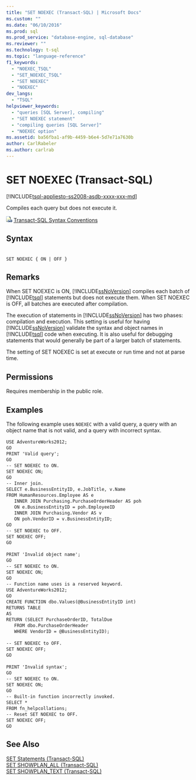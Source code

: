```yaml
---
title: "SET NOEXEC (Transact-SQL) | Microsoft Docs"
ms.custom: ""
ms.date: "06/10/2016"
ms.prod: sql
ms.prod_service: "database-engine, sql-database"
ms.reviewer: ""
ms.technology: t-sql
ms.topic: "language-reference"
f1_keywords: 
  - "NOEXEC_TSQL"
  - "SET_NOEXEC_TSQL"
  - "SET NOEXEC"
  - "NOEXEC"
dev_langs: 
  - "TSQL"
helpviewer_keywords: 
  - "queries [SQL Server], compiling"
  - "SET NOEXEC statement"
  - "compiling queries [SQL Server]"
  - "NOEXEC option"
ms.assetid: ba56fba1-af9b-4459-b6e4-5d7e71a7630b
author: CarlRabeler
ms.author: carlrab
---
```

# SET NOEXEC (Transact-SQL)
[!INCLUDE[tsql-appliesto-ss2008-asdb-xxxx-xxx-md](../../includes/tsql-appliesto-ss2008-asdb-xxxx-xxx-md.md)]

  Compiles each query but does not execute it.  
  
 ![Topic link icon](../../database-engine/configure-windows/media/topic-link.gif "Topic link icon") [Transact-SQL Syntax Conventions](../../t-sql/language-elements/transact-sql-syntax-conventions-transact-sql.md)  
  
## Syntax  
  
```  
  
SET NOEXEC { ON | OFF }  
```  
  
## Remarks  
 When SET NOEXEC is ON, [!INCLUDE[ssNoVersion](../../includes/ssnoversion-md.md)] compiles each batch of [!INCLUDE[tsql](../../includes/tsql-md.md)] statements but does not execute them. When SET NOEXEC is OFF, all batches are executed after compilation.  
  
 The execution of statements in [!INCLUDE[ssNoVersion](../../includes/ssnoversion-md.md)] has two phases: compilation and execution. This setting is useful for having [!INCLUDE[ssNoVersion](../../includes/ssnoversion-md.md)] validate the syntax and object names in [!INCLUDE[tsql](../../includes/tsql-md.md)] code when executing. It is also useful for debugging statements that would generally be part of a larger batch of statements.  
  
 The setting of SET NOEXEC is set at execute or run time and not at parse time.  
  
## Permissions  
 Requires membership in the public role.  
  
## Examples  
 The following example uses `NOEXEC` with a valid query, a query with an object name that is not valid, and a query with incorrect syntax.  
  
```  
USE AdventureWorks2012;  
GO  
PRINT 'Valid query';  
GO  
-- SET NOEXEC to ON.  
SET NOEXEC ON;  
GO  
-- Inner join.  
SELECT e.BusinessEntityID, e.JobTitle, v.Name  
FROM HumanResources.Employee AS e   
   INNER JOIN Purchasing.PurchaseOrderHeader AS poh  
   ON e.BusinessEntityID = poh.EmployeeID  
   INNER JOIN Purchasing.Vendor AS v  
   ON poh.VendorID = v.BusinessEntityID;  
GO  
-- SET NOEXEC to OFF.  
SET NOEXEC OFF;  
GO  
  
PRINT 'Invalid object name';  
GO  
-- SET NOEXEC to ON.  
SET NOEXEC ON;  
GO  
-- Function name uses is a reserved keyword.  
USE AdventureWorks2012;  
GO  
CREATE FUNCTION dbo.Values(@BusinessEntityID int)  
RETURNS TABLE  
AS  
RETURN (SELECT PurchaseOrderID, TotalDue  
   FROM dbo.PurchaseOrderHeader  
   WHERE VendorID = @BusinessEntityID);  
  
-- SET NOEXEC to OFF.  
SET NOEXEC OFF;  
GO  
  
PRINT 'Invalid syntax';  
GO  
-- SET NOEXEC to ON.  
SET NOEXEC ON;  
GO  
-- Built-in function incorrectly invoked.  
SELECT *  
FROM fn_helpcollations;  
-- Reset SET NOEXEC to OFF.  
SET NOEXEC OFF;  
GO  
```  
  
## See Also  
 [SET Statements &#40;Transact-SQL&#41;](../../t-sql/statements/set-statements-transact-sql.md)   
 [SET SHOWPLAN_ALL &#40;Transact-SQL&#41;](../../t-sql/statements/set-showplan-all-transact-sql.md)   
 [SET SHOWPLAN_TEXT &#40;Transact-SQL&#41;](../../t-sql/statements/set-showplan-text-transact-sql.md)  
  
  
